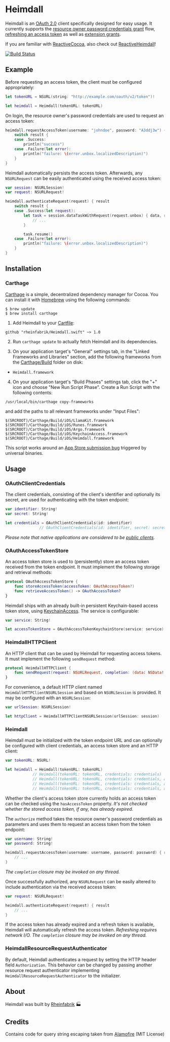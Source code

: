# Heimdall

Heimdall is an [OAuth 2.0](https://tools.ietf.org/html/rfc6749) client specifically designed for easy usage. It currently supports the [resource owner password credentials grant](https://tools.ietf.org/html/rfc6749#section-4.3) flow, [refreshing an access token](https://tools.ietf.org/html/rfc6749#section-6) as well as [extension grants](https://tools.ietf.org/html/rfc6749#section-4.5).

If you are familiar with [ReactiveCocoa](https://github.com/ReactiveCocoa/ReactiveCocoa), also check out [ReactiveHeimdall](https://github.com/rheinfabrik/ReactiveHeimdall)!

[![Build Status](https://travis-ci.org/rheinfabrik/Heimdall.swift.svg)](https://travis-ci.org/rheinfabrik/Heimdall.swift)

## Example

Before requesting an access token, the client must be configured appropriately:

```swift
let tokenURL = NSURL(string: "http://example.com/oauth/v2/token")!

let heimdall = Heimdall(tokenURL: tokenURL)
```

On login, the resource owner's password credentials are used to request an access token:

```swift
heimdall.requestAccessToken(username: "johndoe", password: "A3ddj3w") { result in
    switch result {
    case .Success:
        println("success")
    case .Failure(let error):
        println("failure: \(error.unbox.localizedDescription)")
    }
}
```

Heimdall automatically persists the access token. Afterwards, any `NSURLRequest` can be easily authenticated using the received access token:

```swift
var session: NSURLSession!
var request: NSURLRequest!

heimdall.authenticateRequest(request) { result
    switch result {
    case .Success(let request):
        let task = session.dataTaskWithRequest(request.unbox) { data, response, error in
            // ...
        }

        task.resume()
    case .Failure(let error):
        println("failure: \(error.unbox.localizedDescription)")
    }
}
```

## Installation

### Carthage

[Carthage](https://github.com/Carthage/Carthage) is a simple, decentralized dependency manager for Cocoa. You can install it with [Homebrew](http://brew.sh) using the following commands:

```
$ brew update
$ brew install carthage
```

1. Add Heimdall to your [Cartfile](https://github.com/Carthage/Carthage/blob/master/Documentation/Artifacts.md#cartfile):
  ```
  github "rheinfabrik/Heimdall.swift" ~> 1.0
  ```

2. Run `carthage update` to actually fetch Heimdall and its dependencies.

3. On your application target's "General" settings tab, in the "Linked Frameworks and Libraries" section, add the following frameworks from the [Carthage/Build](https://github.com/Carthage/Carthage/blob/master/Documentation/Artifacts.md#carthagebuild) folder on disk:
  -  `Heimdall.framework`

4. On your application target's "Build Phases" settings tab, click the "+" icon and choose "New Run Script Phase". Create a Run Script with the following contents:
  ```
  /usr/local/bin/carthage copy-frameworks
  ```
  and add the paths to all relevant frameworks under "Input Files":
  ```
  $(SRCROOT)/Carthage/Build/iOS/LlamaKit.framework
  $(SRCROOT)/Carthage/Build/iOS/Runes.framework
  $(SRCROOT)/Carthage/Build/iOS/Argo.framework
  $(SRCROOT)/Carthage/Build/iOS/KeychainAccess.framework
  $(SRCROOT)/Carthage/Build/iOS/Heimdall.framework
  ```
  This script works around an [App Store submission bug](http://www.openradar.me/radar?id=6409498411401216) triggered by universal binaries.

## Usage

### OAuthClientCredentials

The client credentials, consisting of the client's identifier and optionally its secret, are used for authenticating with the token endpoint:

```swift
var identifier: String!
var secret: String!

let credentials = OAuthClientCredentials(id: identifier)
               // OAuthClientCredentials(id: identifier, secret: secret)
```

*Please note that native applications are considered to be [public clients](https://tools.ietf.org/html/rfc6749#section-2.1).*

### OAuthAccessTokenStore

An access token store is used to (persistently) store an access token received from the token endpoint. It must implement the following storage and retrieval methods:

```swift
protocol OAuthAccessTokenStore {
    func storeAccessToken(accessToken: OAuthAccessToken?)
    func retrieveAccessToken() -> OAuthAccessToken?
}
```

Heimdall ships with an already built-in persistent Keychain-based access token store, using [KeychainAccess](https://github.com/kishikawakatsumi/KeychainAccess). The service is configurable:

```swift
var service: String!

let accessTokenStore = OAuthAccessTokenKeychainStore(service: service)
```

### HeimdallHTTPClient

An HTTP client that can be used by Heimdall for requesting access tokens. It must implement the following `sendRequest` method:

```swift
protocol HeimdallHTTPClient {
    func sendRequest(request: NSURLRequest, completion: (data: NSData!, response: NSURLResponse!, error: NSError?) -> ())
}
```

For convenience, a default HTTP client named `HeimdallHTTPClientNSURLSession` and based on `NSURLSession` is provided. It may be configured with an `NSURLSession`:

```swift
var urlSession: NSURLSession!

let httpClient = HeimdallHTTPClientNSURLSession(urlSession: session)
```

### Heimdall

Heimdall must be initialized with the token endpoint URL and can optionally be configured with client credentials, an access token store and an HTTP client:

```swift
var tokenURL: NSURL!

let heimdall = Heimdall(tokenURL: tokenURL)
            // Heimdall(tokenURL: tokenURL, credentials: credentials)
            // Heimdall(tokenURL: tokenURL, credentials: credentials, accessTokenStore: accessTokenStore)
            // Heimdall(tokenURL: tokenURL, credentials: credentials, accessTokenStore: accessTokenStore, httpClient: httpClient)
            // Heimdall(tokenURL: tokenURL, credentials: credentials, accessTokenStore: accessTokenStore, httpClient: httpClient, resourceRequestAuthenticator: resourceRequestAuthenticator)
```

Whether the client's access token store currently holds an access token can be checked using the `hasAccessToken` property. *It's not checked whether the stored access token, if any, has already expired.*

The `authorize` method takes the resource owner's password credentials as parameters and uses them to request an access token from the token endpoint:

```swift
var username: String!
var password: String!

heimdall.requestAccessToken(username: username, password: password) { result in
    // ...
}
```

*The `completion` closure may be invoked on any thread.*

Once successfully authorized, any `NSURLRequest` can be easily altered to include authentication via the received access token:

```swift
var request: NSURLRequest!

heimdall.authenticateRequest(request) { result
    // ...
}
```

If the access token has already expired and a refresh token is available, Heimdall will automatically refresh the access token. *Refreshing requires network I/O.* *The `completion` closure may be invoked on any thread.*

### HeimdallResourceRequestAuthenticator

By default, Heimdall authenticates a request by setting the HTTP header field `Authorization`. This behavior can be changed by passing another resource request authenticator implementing `HeimdallResourceRequestAuthenticator` to the initializer.

## About

Heimdall was built by [Rheinfabrik](http://www.rheinfabrik.de) 🏭

## Credits

Contains code for query string escaping taken from [Alamofire](https://github.com/Alamofire/Alamofire/) (MIT License)

